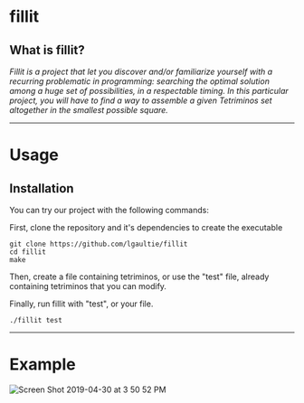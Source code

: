 fillit
===

## What is fillit?
*Fillit is a project that let you discover and/or familiarize yourself with a recurring problematic in programming: searching the optimal solution among a huge set of possibilities, in a respectable timing. In this particular project, you will have to find a way to assemble a given Tetriminos set altogether in the smallest possible square.*

---

Usage
===
## Installation

You can try our project with the following commands:

First, clone the repository and it's dependencies to create the executable

```
git clone https://github.com/lgaultie/fillit
cd fillit
make
```
Then, create a file containing tetriminos, or use the "test" file, already containing tetriminos that you can modify.

Finally, run fillit with "test", or your file.

```
./fillit test
```

---
Example
===

![Screen Shot 2019-04-30 at 3 50 52 PM](https://user-images.githubusercontent.com/45974214/56966711-fcde4100-6b5f-11e9-9fd7-b0701f10dd07.png)

